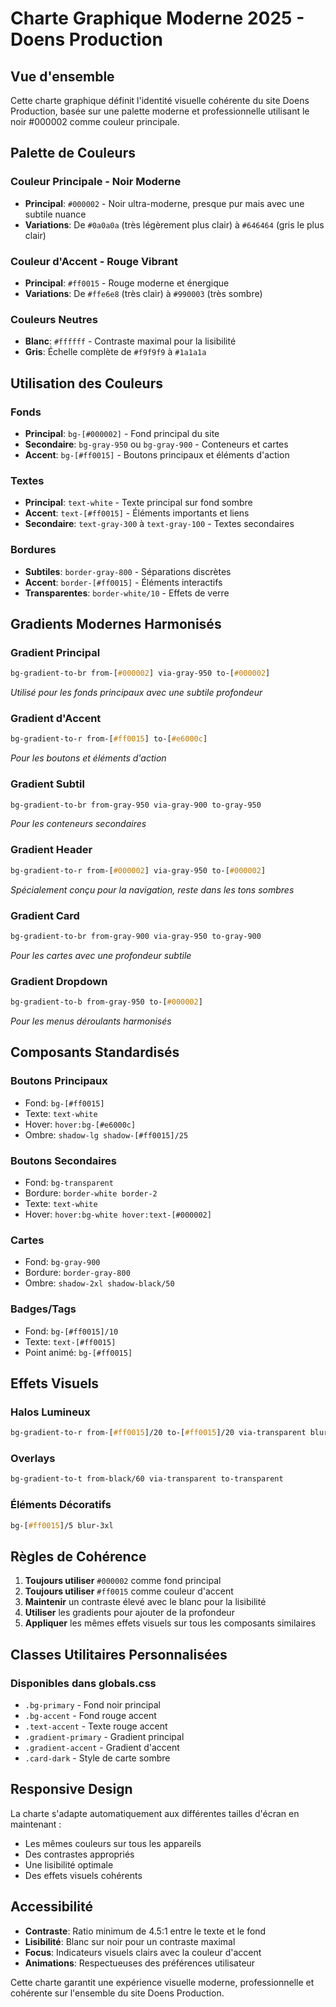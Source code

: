 # Charte Graphique Moderne 2025 - Doens Production

## Vue d'ensemble

Cette charte graphique définit l'identité visuelle cohérente du site Doens Production, basée sur une palette moderne et professionnelle utilisant le noir #000002 comme couleur principale.

## Palette de Couleurs

### Couleur Principale - Noir Moderne

- **Principal**: `#000002` - Noir ultra-moderne, presque pur mais avec une subtile nuance
- **Variations**: De `#0a0a0a` (très légèrement plus clair) à `#646464` (gris le plus clair)

### Couleur d'Accent - Rouge Vibrant

- **Principal**: `#ff0015` - Rouge moderne et énergique
- **Variations**: De `#ffe6e8` (très clair) à `#990003` (très sombre)

### Couleurs Neutres

- **Blanc**: `#ffffff` - Contraste maximal pour la lisibilité
- **Gris**: Échelle complète de `#f9f9f9` à `#1a1a1a`

## Utilisation des Couleurs

### Fonds

- **Principal**: `bg-[#000002]` - Fond principal du site
- **Secondaire**: `bg-gray-950` ou `bg-gray-900` - Conteneurs et cartes
- **Accent**: `bg-[#ff0015]` - Boutons principaux et éléments d'action

### Textes

- **Principal**: `text-white` - Texte principal sur fond sombre
- **Accent**: `text-[#ff0015]` - Éléments importants et liens
- **Secondaire**: `text-gray-300` à `text-gray-100` - Textes secondaires

### Bordures

- **Subtiles**: `border-gray-800` - Séparations discrètes
- **Accent**: `border-[#ff0015]` - Éléments interactifs
- **Transparentes**: `border-white/10` - Effets de verre

## Gradients Modernes Harmonisés

### Gradient Principal

```css
bg-gradient-to-br from-[#000002] via-gray-950 to-[#000002]
```

_Utilisé pour les fonds principaux avec une subtile profondeur_

### Gradient d'Accent

```css
bg-gradient-to-r from-[#ff0015] to-[#e6000c]
```

_Pour les boutons et éléments d'action_

### Gradient Subtil

```css
bg-gradient-to-br from-gray-950 via-gray-900 to-gray-950
```

_Pour les conteneurs secondaires_

### Gradient Header

```css
bg-gradient-to-r from-[#000002] via-gray-950 to-[#000002]
```

_Spécialement conçu pour la navigation, reste dans les tons sombres_

### Gradient Card

```css
bg-gradient-to-br from-gray-900 via-gray-950 to-gray-900
```

_Pour les cartes avec une profondeur subtile_

### Gradient Dropdown

```css
bg-gradient-to-b from-gray-950 to-[#000002]
```

_Pour les menus déroulants harmonisés_

## Composants Standardisés

### Boutons Principaux

- Fond: `bg-[#ff0015]`
- Texte: `text-white`
- Hover: `hover:bg-[#e6000c]`
- Ombre: `shadow-lg shadow-[#ff0015]/25`

### Boutons Secondaires

- Fond: `bg-transparent`
- Bordure: `border-white border-2`
- Texte: `text-white`
- Hover: `hover:bg-white hover:text-[#000002]`

### Cartes

- Fond: `bg-gray-900`
- Bordure: `border-gray-800`
- Ombre: `shadow-2xl shadow-black/50`

### Badges/Tags

- Fond: `bg-[#ff0015]/10`
- Texte: `text-[#ff0015]`
- Point animé: `bg-[#ff0015]`

## Effets Visuels

### Halos Lumineux

```css
bg-gradient-to-r from-[#ff0015]/20 to-[#ff0015]/20 via-transparent blur-xl
```

### Overlays

```css
bg-gradient-to-t from-black/60 via-transparent to-transparent
```

### Éléments Décoratifs

```css
bg-[#ff0015]/5 blur-3xl
```

## Règles de Cohérence

1. **Toujours utiliser** `#000002` comme fond principal
2. **Toujours utiliser** `#ff0015` comme couleur d'accent
3. **Maintenir** un contraste élevé avec le blanc pour la lisibilité
4. **Utiliser** les gradients pour ajouter de la profondeur
5. **Appliquer** les mêmes effets visuels sur tous les composants similaires

## Classes Utilitaires Personnalisées

### Disponibles dans globals.css

- `.bg-primary` - Fond noir principal
- `.bg-accent` - Fond rouge accent
- `.text-accent` - Texte rouge accent
- `.gradient-primary` - Gradient principal
- `.gradient-accent` - Gradient d'accent
- `.card-dark` - Style de carte sombre

## Responsive Design

La charte s'adapte automatiquement aux différentes tailles d'écran en maintenant :

- Les mêmes couleurs sur tous les appareils
- Des contrastes appropriés
- Une lisibilité optimale
- Des effets visuels cohérents

## Accessibilité

- **Contraste**: Ratio minimum de 4.5:1 entre le texte et le fond
- **Lisibilité**: Blanc sur noir pour un contraste maximal
- **Focus**: Indicateurs visuels clairs avec la couleur d'accent
- **Animations**: Respectueuses des préférences utilisateur

Cette charte garantit une expérience visuelle moderne, professionnelle et cohérente sur l'ensemble du site Doens Production.
